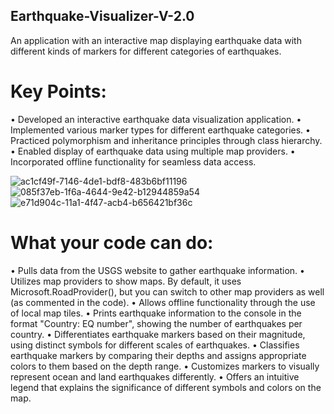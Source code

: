 ## Earthquake-Visualizer-V-2.0
An application with an interactive map displaying earthquake data with different kinds of markers for different categories of earthquakes.
# Key Points:
• Developed an interactive earthquake data visualization application.
• Implemented various marker types for different earthquake categories.
• Practiced polymorphism and inheritance principles through class hierarchy.
• Enabled display of earthquake data using multiple map providers.
• Incorporated offline functionality for seamless data access.

![ac1cf49f-7146-4de1-bdf8-483b6bf11196](https://github.com/EmircanKartal/Earthquake-Visualizer-V-2.0/assets/88210656/b2663d5d-7c10-447e-a751-b9337674af8c)
![085f37eb-1f6a-4644-9e42-b12944859a54](https://github.com/EmircanKartal/Earthquake-Visualizer-V-2.0/assets/88210656/dc0a611e-9c37-4ced-8ed9-58c6b738c7db)
![e71d904c-11a1-4f47-acb4-b656421bf36c](https://github.com/EmircanKartal/Earthquake-Visualizer-V-2.0/assets/88210656/8efecb2a-23fa-42ff-ab46-00d355d13977)
# What your code can do:

• Pulls data from the USGS website to gather earthquake information.
• Utilizes map providers to show maps. By default, it uses Microsoft.RoadProvider(), but you can switch to other map providers as well (as commented in the code).
• Allows offline functionality through the use of local map tiles.
• Prints earthquake information to the console in the format "Country: EQ number", showing the number of earthquakes per country.
• Differentiates earthquake markers based on their magnitude, using distinct symbols for different scales of earthquakes.
• Classifies earthquake markers by comparing their depths and assigns appropriate colors to them based on the depth range.
• Customizes markers to visually represent ocean and land earthquakes differently.
• Offers an intuitive legend that explains the significance of different symbols and colors on the map.
